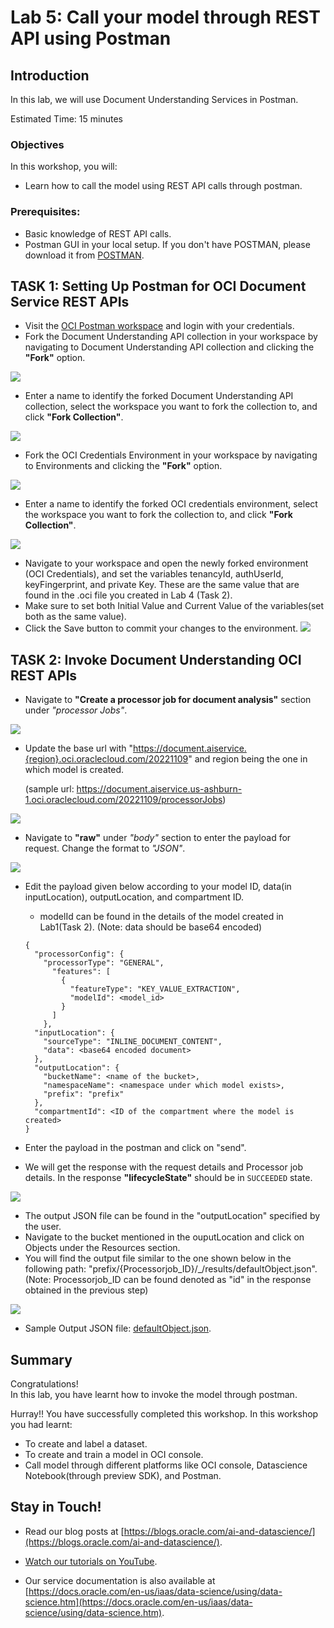 # Lab 5: Call your model through REST API using Postman
## Introduction

In this lab, we will use Document Understanding Services in Postman.

Estimated Time: 15 minutes


### Objectives

In this workshop, you will:

* Learn how to call the model using REST API calls through postman.

### Prerequisites:

* Basic knowledge of REST API calls.
* Postman GUI in your local setup. If you don't have POSTMAN, please download it from [POSTMAN](https://www.postman.com/downloads/).

## TASK 1: Setting Up Postman for OCI Document Service REST APIs

* Visit the [OCI Postman workspace](https://www.postman.com/oracledevs/workspace/oracle-cloud-infrastructure-rest-apis/api/79bbefd7-4bba-4370-b741-3724bf3c9325) and login with your credentials.
* Fork the Document Understanding API collection in your workspace by navigating to Document Understanding API collection and clicking the **"Fork"** option.

![](./images/postman1.png)

* Enter a name to identify the forked Document Understanding API collection, select the workspace you want to fork the collection to, and click **"Fork Collection"**.

![](./images/postman2.png)

* Fork the OCI Credentials Environment in your workspace by navigating to Environments and clicking the **"Fork"** option.

![](./images/postman3.png)

* Enter a name to identify the forked OCI credentials environment, select the workspace you want to fork the collection to, and click **"Fork Collection"**.

![](./images/postman4.png)

* Navigate to your workspace and open the newly forked environment (OCI Credentials), and set the variables tenancyId, authUserId, keyFingerprint, and private Key. These are the same value that are found in the .oci file you created in Lab 4 (Task 2). 
* Make sure to set both Initial Value and Current Value of the variables(set both as the same value).
* Click the Save button to commit your changes to the environment.
![](./images/postman5.png)


## TASK 2: Invoke Document Understanding OCI REST APIs

* Navigate to **"Create a processor job for document analysis"** section under _"processor Jobs"_.

![](./images/request1.png)

* Update the base url with "https://document.aiservice.{region}.oci.oraclecloud.com/20221109" and region being the one in which model is created.

  (sample url: https://document.aiservice.us-ashburn-1.oci.oraclecloud.com/20221109/processorJobs)

![](./images/request2.png)

* Navigate to **"raw"** under _"body"_ section to enter the payload for request. Change the format to _"JSON"_.

![](./images/request3.png)

* Edit the payload given below according to your model ID, data(in inputLocation), outputLocation, and compartment ID.
  * modelId can be found in the details of the model created in Lab1(Task 2).
  (Note: data should be base64 encoded)
  ```
  {
    "processorConfig": {
      "processorType": "GENERAL",
        "features": [
          {
            "featureType": "KEY_VALUE_EXTRACTION",
            "modelId": <model_id>
          }
        ]
      },
    "inputLocation": {
      "sourceType": "INLINE_DOCUMENT_CONTENT",
      "data": <base64 encoded document>
    },
    "outputLocation": {
      "bucketName": <name of the bucket>,
      "namespaceName": <namespace under which model exists>,
      "prefix": "prefix"
    },
    "compartmentId": <ID of the compartment where the model is created>
  }
  ```

* Enter the payload in the postman and click on "send". 
* We will get the response with the request details and Processor job details. In the response **"lifecycleState"** should be in <code>SUCCEEDED</code> state.

![](./images/request4.png)

* The output JSON file can be found in the "outputLocation" specified by the user. 
* Navigate to the bucket mentioned in the ouputLocation and click on Objects under the Resources section. 
* You will find the output file similar to the one shown below in the following path: "prefix/{Processorjob_ID}/_/results/defaultObject.json". 
  (Note: Processorjob_ID can be found denoted as "id" in the response obtained in the previous step)

![](./images/request5.png)

* Sample Output JSON file: [defaultObject.json](./defaultObject.json).

## **Summary**

Congratulations! </br>
In this lab, you have learnt how to invoke the model through postman.

Hurray!! You have successfully completed this workshop. In this workshop you had learnt:
* To create and label a dataset.
* To create and train a model in OCI console.
* Call model through different platforms like OCI console, Datascience Notebook(through preview SDK), and Postman.

## Stay in Touch!

* Read our blog posts at [https://blogs.oracle.com/ai-and-datascience/](https://blogs.oracle.com/ai-and-datascience/).

* [Watch our tutorials on YouTube](https://www.youtube.com/playlist?list=PLKCk3OyNwIzv6CWMhvqSB_8MLJIZdO80L).

* Our service documentation is also available at [https://docs.oracle.com/en-us/iaas/data-science/using/data-science.htm](https://docs.oracle.com/en-us/iaas/data-science/using/data-science.htm).
